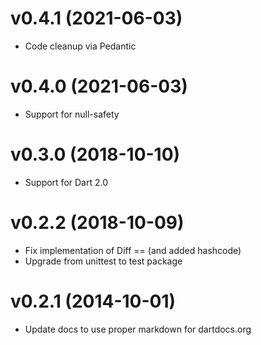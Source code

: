 # v0.4.1 (2021-06-03)
- Code cleanup via Pedantic

# v0.4.0 (2021-06-03)
- Support for null-safety

# v0.3.0 (2018-10-10)
- Support for Dart 2.0

# v0.2.2 (2018-10-09)
- Fix implementation of Diff == (and added hashcode)
- Upgrade from unittest to test package

# v0.2.1 (2014-10-01)
- Update docs to use proper markdown for dartdocs.org
